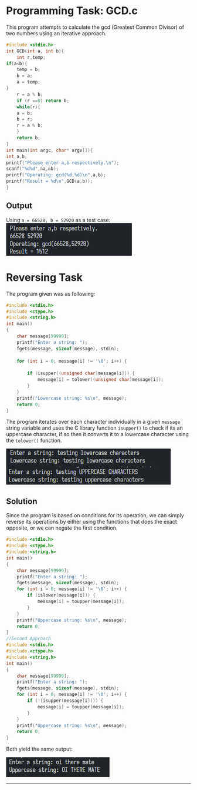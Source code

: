 # Programming Task: GCD.c
This program attempts to calculate the gcd (Greatest Common Divisor) of two numbers using an iterative approach.
```c
#include <stdio.h>
int GCD(int a, int b){
    int r,temp;
if(a<b){
    temp = b;
    b = a;
    a = temp;
}
    r = a % b;
    if (r ==0) return b;
    while(r){
    a = b;
    b = r;
    r = a % b;
    }
    return b;
}
int main(int argc, char* argv[]){
int a,b;
printf("Please enter a,b respectively.\n");
scanf("%d%d",&a,&b);
printf("Operating: gcd(%d,%d)\n",a,b);
printf("Result = %d\n",GCD(a,b));
}
```
## Output
Using `a = 66528, b = 52920` as a test case:![Pasted image 20240807192004](Assets/Pasted%20image%2020240807192004.png)
# Reversing Task
The program given was as following:
```c
#include <stdio.h>
#include <ctype.h>
#include <string.h>
int main()
{
    char message[99999];
    printf("Enter a string: ");
    fgets(message, sizeof(message), stdin);

    for (int i = 0; message[i] != '\0'; i++) {

        if (isupper((unsigned char)message[i])) {
            message[i] = tolower((unsigned char)message[i]);
        }
    }
    printf("Lowercase string: %s\n", message);
    return 0;
}
```
The program iterates over each character individually in a given `message` string variable and uses the C library function `isupper()` to check if its an uppercase character, if so then it converts it to a lowercase character using the `tolower()` function.

![Pasted image 20240807193645](Assets/Pasted%20image%2020240807193645.png)

## Solution
Since the program is based on conditions for its operation, we can simply reverse its operations by either using the functions that does the exact opposite, or we can negate the first condition.
```c
#include <stdio.h>
#include <ctype.h>
#include <string.h>
int main()
{
    char message[99999];
    printf("Enter a string: ");
    fgets(message, sizeof(message), stdin);
    for (int i = 0; message[i] != '\0'; i++) {
        if (islower(message[i])) {
            message[i] = toupper(message[i]);
        }
    }
    printf("Uppercase string: %s\n", message);
    return 0;
}
//Second Approach
#include <stdio.h>
#include <ctype.h>
#include <string.h>
int main()
{
    char message[99999];
    printf("Enter a string: ");
    fgets(message, sizeof(message), stdin);
    for (int i = 0; message[i] != '\0'; i++) {
        if (!(isupper(message[i]))) {
            message[i] = toupper(message[i]);
        }
    }
    printf("Uppercase string: %s\n", message);
    return 0;
}
```

Both yield the same output: 

![Pasted image 20240807194548](Assets/Pasted%20image%2020240807194548.png)

---
